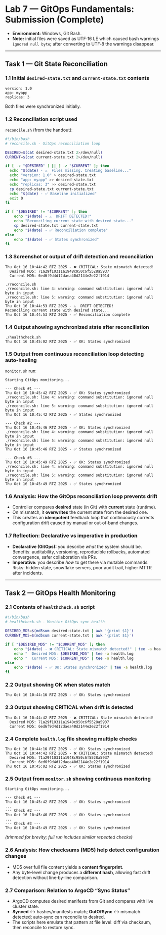 # Lab 7 — GitOps Fundamentals: Submission (Complete)

- **Environment:** Windows, Git Bash.
- **Note:** initial files were saved as UTF‑16 LE which caused bash warnings `ignored null byte`; after converting to UTF‑8 the warnings disappear.

---

## Task 1 — Git State Reconciliation

### 1.1 Initial `desired-state.txt` and `current-state.txt` contents
```text
version: 1.0
app: myapp
replicas: 3
```
Both files were synchronized initially.

### 1.2 Reconciliation script used
`reconcile.sh` (from the handout):
```bash
#!/bin/bash
# reconcile.sh - GitOps reconciliation loop

DESIRED=$(cat desired-state.txt 2>/dev/null)
CURRENT=$(cat current-state.txt 2>/dev/null)

if [ -z "$DESIRED" ] || [ -z "$CURRENT" ]; then
  echo "$(date) - ⚠️  Files missing. Creating baseline..."
  echo "version: 1.0" > desired-state.txt
  echo "app: myapp" >> desired-state.txt
  echo "replicas: 3" >> desired-state.txt
  cp desired-state.txt current-state.txt
  echo "$(date) - ✅ Baseline initialized"
  exit 0
fi

if [ "$DESIRED" != "$CURRENT" ]; then
    echo "$(date) - ⚠️  DRIFT DETECTED!"
    echo "Reconciling current state with desired state..."
    cp desired-state.txt current-state.txt
    echo "$(date) - ✅ Reconciliation complete"
else
    echo "$(date) - ✅ States synchronized"
fi
```

### 1.3 Screenshot or output of drift detection and reconciliation
```text
Thu Oct 16 10:44:42 RTZ 2025 - ❌ CRITICAL: State mismatch detected!
  Desired MD5: 71a29f10311a1948c950c6f5528a5937
  Current MD5: 6ed6f9d4d12daea40d2144e2e22f1914

./reconcile.sh
./reconcile.sh: line 4: warning: command substitution: ignored null byte in input
./reconcile.sh: line 5: warning: command substitution: ignored null byte in input
Thu Oct 16 10:44:53 RTZ 2025 - ⚠️  DRIFT DETECTED!
Reconciling current state with desired state...
Thu Oct 16 10:44:53 RTZ 2025 - ✅ Reconciliation complete
```

### 1.4 Output showing synchronized state after reconciliation
```text
./healthcheck.sh
Thu Oct 16 10:45:02 RTZ 2025 - ✅ OK: States synchronized
```

### 1.5 Output from continuous reconciliation loop detecting auto‑healing
`monitor.sh` run:
```text
Starting GitOps monitoring...

--- Check #1 ---
Thu Oct 16 10:45:42 RTZ 2025 - ✅ OK: States synchronized
./reconcile.sh: line 4: warning: command substitution: ignored null byte in input
./reconcile.sh: line 5: warning: command substitution: ignored null byte in input
Thu Oct 16 10:45:42 RTZ 2025 - ✅ States synchronized

--- Check #2 ---
Thu Oct 16 10:45:46 RTZ 2025 - ✅ OK: States synchronized
./reconcile.sh: line 4: warning: command substitution: ignored null byte in input
./reconcile.sh: line 5: warning: command substitution: ignored null byte in input
Thu Oct 16 10:45:46 RTZ 2025 - ✅ States synchronized

--- Check #3 ---
Thu Oct 16 10:45:49 RTZ 2025 - ✅ OK: States synchronized
./reconcile.sh: line 4: warning: command substitution: ignored null byte in input
./reconcile.sh: line 5: warning: command substitution: ignored null byte in input
Thu Oct 16 10:45:49 RTZ 2025 - ✅ States synchronized
```

### 1.6 Analysis: How the GitOps reconciliation loop prevents drift
- Controller compares **desired** state (in Git) with **current** state (runtime).
- On mismatch, it **overwrites** the current state from the desired one.
- This creates an **idempotent** feedback loop that continuously corrects configuration drift caused by manual or out‑of‑band changes.

### 1.7 Reflection: Declarative vs imperative in production
- **Declarative (GitOps):** you describe *what* the system should be. Benefits: auditability, versioning, reproducible rollbacks, automated convergence, safer collaboration via PRs.
- **Imperative:** you describe *how* to get there via mutable commands. Risks: hidden state, snowflake servers, poor audit trail, higher MTTR after incidents.

---

## Task 2 — GitOps Health Monitoring

### 2.1 Contents of `healthcheck.sh` script
```bash
#!/bin/bash
# healthcheck.sh - Monitor GitOps sync health

DESIRED_MD5=$(md5sum desired-state.txt | awk '{print $1}')
CURRENT_MD5=$(md5sum current-state.txt | awk '{print $1}')

if [ "$DESIRED_MD5" != "$CURRENT_MD5" ]; then
    echo "$(date) - ❌ CRITICAL: State mismatch detected!" | tee -a health.log
    echo "  Desired MD5: $DESIRED_MD5" | tee -a health.log
    echo "  Current MD5: $CURRENT_MD5" | tee -a health.log
else
    echo "$(date) - ✅ OK: States synchronized" | tee -a health.log
fi
```

### 2.2 Output showing **OK** when states match
```text
Thu Oct 16 10:44:16 RTZ 2025 - ✅ OK: States synchronized
```

### 2.3 Output showing **CRITICAL** when drift is detected
```text
Thu Oct 16 10:44:42 RTZ 2025 - ❌ CRITICAL: State mismatch detected!
  Desired MD5: 71a29f10311a1948c950c6f5528a5937
  Current MD5: 6ed6f9d4d12daea40d2144e2e22f1914
```

### 2.4 Complete `health.log` file showing multiple checks
```text
Thu Oct 16 10:44:16 RTZ 2025 - ✅ OK: States synchronized
Thu Oct 16 10:44:42 RTZ 2025 - ❌ CRITICAL: State mismatch detected!
  Desired MD5: 71a29f10311a1948c950c6f5528a5937
  Current MD5: 6ed6f9d4d12daea40d2144e2e22f1914
Thu Oct 16 10:45:02 RTZ 2025 - ✅ OK: States synchronized
```

### 2.5 Output from `monitor.sh` showing continuous monitoring
```text
Starting GitOps monitoring...

--- Check #1 ---
Thu Oct 16 10:45:42 RTZ 2025 - ✅ OK: States synchronized
...
--- Check #2 ---
Thu Oct 16 10:45:46 RTZ 2025 - ✅ OK: States synchronized
...
--- Check #3 ---
Thu Oct 16 10:45:49 RTZ 2025 - ✅ OK: States synchronized
```
*(trimmed for brevity; full run includes similar repeated checks)*

### 2.6 Analysis: How checksums (MD5) help detect configuration changes
- MD5 over full file content yields a **content fingerprint**.
- Any byte‑level change produces a **different hash**, allowing fast drift detection without line‑by‑line comparison.

### 2.7 Comparison: Relation to ArgoCD “Sync Status”
- ArgoCD computes desired manifests from Git and compares with live cluster state.
- **Synced** ↔ hashes/manifests match; **OutOfSync** ↔ mismatch detected; auto‑sync can reconcile to desired.
- The scripts here emulate that pattern at file level: diff via checksum, then reconcile to restore sync.
